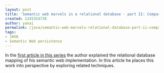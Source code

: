 ```yaml
---
layout: post
title: 'Semantic web marvels in a relational database - part II: Comparing alternatives'
created: 1245354739
author: yanai
permalink: /java/semantic-web-marvels-relational-database-part-ii-comparing-alternatives
tags:
- JAVA
- Semantic Web persistence
---
```

<p>In the <a href="http://techblog.procurios.nl/k/618/news/view/34300/14863/Semantic-web-marvels-in-a-relational-database---part-I-Case-Study.html">first article in this series</a> the author explained the relational database mapping of his semantic web implementation. In this article he places this work into perspective by exploring related techniques.</p>
